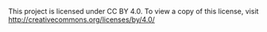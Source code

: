 This project is licensed under CC BY 4.0. 
To view a copy of this license, visit http://creativecommons.org/licenses/by/4.0/